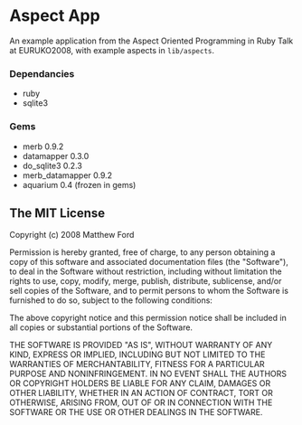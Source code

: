 # Aspect App

An example application from the Aspect Oriented Programming in Ruby Talk at EURUKO2008, with example aspects in `lib/aspects`.

### Dependancies 

* ruby
* sqlite3

### Gems

* merb 0.9.2
* datamapper 0.3.0
* do_sqlite3 0.2.3
* merb_datamapper 0.9.2
* aquarium 0.4 (frozen in gems)

## The MIT License

Copyright (c) 2008 Matthew Ford

Permission is hereby granted, free of charge, to any person obtaining a copy
of this software and associated documentation files (the "Software"), to deal
in the Software without restriction, including without limitation the rights
to use, copy, modify, merge, publish, distribute, sublicense, and/or sell
copies of the Software, and to permit persons to whom the Software is
furnished to do so, subject to the following conditions:

The above copyright notice and this permission notice shall be included in
all copies or substantial portions of the Software.

THE SOFTWARE IS PROVIDED "AS IS", WITHOUT WARRANTY OF ANY KIND, EXPRESS OR
IMPLIED, INCLUDING BUT NOT LIMITED TO THE WARRANTIES OF MERCHANTABILITY,
FITNESS FOR A PARTICULAR PURPOSE AND NONINFRINGEMENT. IN NO EVENT SHALL THE
AUTHORS OR COPYRIGHT HOLDERS BE LIABLE FOR ANY CLAIM, DAMAGES OR OTHER
LIABILITY, WHETHER IN AN ACTION OF CONTRACT, TORT OR OTHERWISE, ARISING FROM,
OUT OF OR IN CONNECTION WITH THE SOFTWARE OR THE USE OR OTHER DEALINGS IN
THE SOFTWARE.
